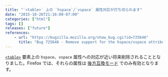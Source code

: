 ```yaml
---
title: "`<table>` 上の `hspace`/`vspace` 属性対応が打ち切られます"
date: "2015-10-26T21:16:00-07:00"
categories: ["html"]
tags: []
releases: ["future"]
references:
    - url: "https://bugzilla.mozilla.org/show_bug.cgi?id=725646"
      title: "Bug 725646 - Remove support for the hspace/vspace attributes on table"
---
```

[`<table>`](https://developer.mozilla.org/docs/Web/HTML/Element/table) 要素上の `hspace`、`vspace` 属性への対応が近い将来削除されることとなりました。Firefox では、それらの属性は [後方互換モード](https://developer.mozilla.org/docs/Mozilla_Quirks_Mode_Behavior) でのみ有効となります。
